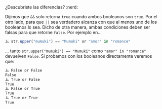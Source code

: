  ¿Descubriste las diferencias? :nerd:

Dijimos que `&&` solo retorna `true` cuando ambos booleanos son `true`. Por el otro lado, para que `||` sea verdadero alcanza con que al menos uno de los booleanos lo sea. Dicho de otra manera, ambas condiciones deben ser falsas para que retorne `false`. Por ejemplo en...

``` javascript
ム str.upper("mumuki") == "Mumuki" or "amor" in "romance"
```

... tanto `str.upper("mumuki") == "Mumuki"` como `"amor" in "romance"` devuelven `False`. Si probamos con los booleanos directamente veremos que:

```javascript
ム False or False
False
ム True or False
True
ム False or True
True
ム True or True
True
```


